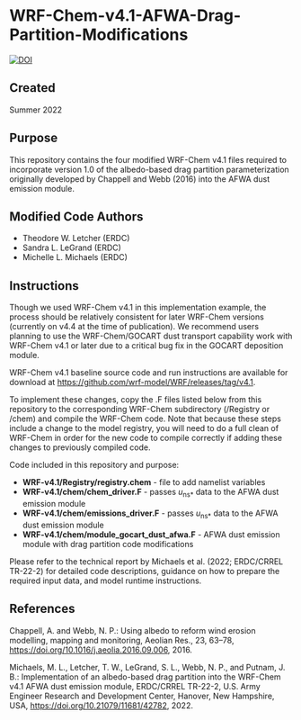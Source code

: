 # WRF-Chem-v4.1-AFWA-Drag-Partition-Modifications

[![DOI](https://zenodo.org/badge/506778395.svg)](https://zenodo.org/badge/latestdoi/506778395)

## Created 
Summer 2022

## Purpose
This repository contains the four modified WRF-Chem v4.1 files required to incorporate version 1.0 of the albedo-based drag partition parameterization originally developed by Chappell and Webb (2016) into the AFWA dust emission module.

## Modified Code Authors
* Theodore W. Letcher (ERDC)
* Sandra L. LeGrand (ERDC)
* Michelle L. Michaels (ERDC)

## Instructions
Though we used WRF-Chem v4.1 in this implementation example, the process should be relatively consistent for later WRF-Chem versions (currently on v4.4 at the time of publication). We recommend users planning to use the WRF-Chem/GOCART dust transport capability work with WRF-Chem v4.1 or later due to a critical bug fix in the GOCART deposition module.

WRF-Chem v4.1 baseline source code and run instructions are available for download at https://github.com/wrf-model/WRF/releases/tag/v4.1.

To implement these changes, copy the .F files listed below from this repository to the corresponding WRF-Chem subdirectory (/Registry or /chem) and compile the WRF-Chem code. Note that because these steps include a change to the model registry, you will need to do a full clean of WRF-Chem in order for the new code to compile correctly if adding these changes to previously compiled code.

Code included in this repository and purpose:<br/>
* **WRF-v4.1/Registry/registry.chem** - file to add namelist variables<br/>
* **WRF-v4.1/chem/chem_driver.F** - passes *u*<sub>ns*</sub> data to the AFWA dust emission module<br/>
* **WRF-v4.1/chem/emissions_driver.F** - passes *u*<sub>ns*</sub> data to the AFWA dust emission module<br/>
* **WRF-v4.1/chem/module_gocart_dust_afwa.F** - AFWA dust emission module with drag partition code modifications

Please refer to the technical report by Michaels et al. (2022; ERDC/CRREL TR-22-2) for detailed code descriptions, guidance on how to prepare the required input data, and model runtime instructions. 

## References

Chappell, A. and Webb, N. P.: Using albedo to reform wind erosion modelling, mapping and monitoring, Aeolian Res., 23, 63–78, https://doi.org/10.1016/j.aeolia.2016.09.006, 2016.

Michaels, M. L., Letcher, T. W., LeGrand, S. L., Webb, N. P., and Putnam, J. B.: Implementation of an albedo-based drag partition into the WRF-Chem v4.1 AFWA dust emission module, ERDC/CRREL TR-22-2, U.S. Army Engineer Research and Development Center, Hanover, New Hampshire, USA, https://doi.org/10.21079/11681/42782, 2022.
